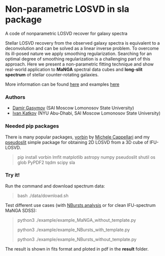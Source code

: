 # Non-parametric LOSVD in __sla__ package

A code of nonparametric LOSVD recover for galaxy spectra

Stellar LOSVD recovery from the observed galaxy spectra is equivalent to a deconvolution and can be solved as a linear inverse problem. To overcome its ill-posed nature we apply smoothing regularization. Searching for an optimal degree of smoothing regularization is a challenging part of this approach. Here we present a non-parametric fitting technique and show real-world application to **MaNGA** spectral data cubes and **long-slit spectrum** of stellar counter-rotating galaxies.

More information can be found [here](https://arxiv.org) and examples [here](https://github.com/gasymovdf/sla)

### Authors
 - [Damir Gasymov](https://github.com/gasymovdf) (SAI Moscow Lomonosov State University)
 - [Ivan Katkov](https://github.com/ivan-katkov) (NYU Abu-Dhabi, SAI Moscow Lomonosov State University)
 
### Needed pip packages

There is many popular packages, [vorbin](https://pypi.org/project/vorbin/) by [Michele Cappellari](https://github.com/micappe) and my [pseudoslit](https://pypi.org/project/pseudoslit/) simple package for obtaining 2D LOSVD from a 3D cube of IFU-LOSVD. 

> pip install vorbin lmfit matplotlib astropy numpy pseudoslit shutil os glob PyPDF2 tqdm scipy sla
>

### Try it!

Run the command and download spectrum data:

> bash ./data/download.sh 
>

Test different use cases (with [NBursts analysis](https://ui.adsabs.harvard.edu/abs/2007IAUS..241..175C/abstract) or for clean IFU-spectrum MaNGA SDSS):

> python3 ./example/example_MaNGA_without_template.py
>
> python3 ./example/example_NBursts_with_template.py
>
> python3 ./example/example_NBursts_without_template.py

The result is shown in fits format and ploted in pdf in the **result** folder. 

